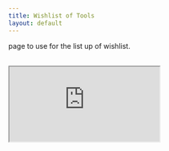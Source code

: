 ```yaml
---
title: Wishlist of Tools
layout: default
---
```


page to use for the list up of wishlist.  
<br>

<iframe src="https://docs.google.com/spreadsheets/d/1T30do_HLOBEJS0LjkEm5b_Ct_NY2kkcVx-2jOxqG7o4/pubhtml?gid=1627253677&amp;single=true&amp;widget=true&amp;headers=false"></iframe>
